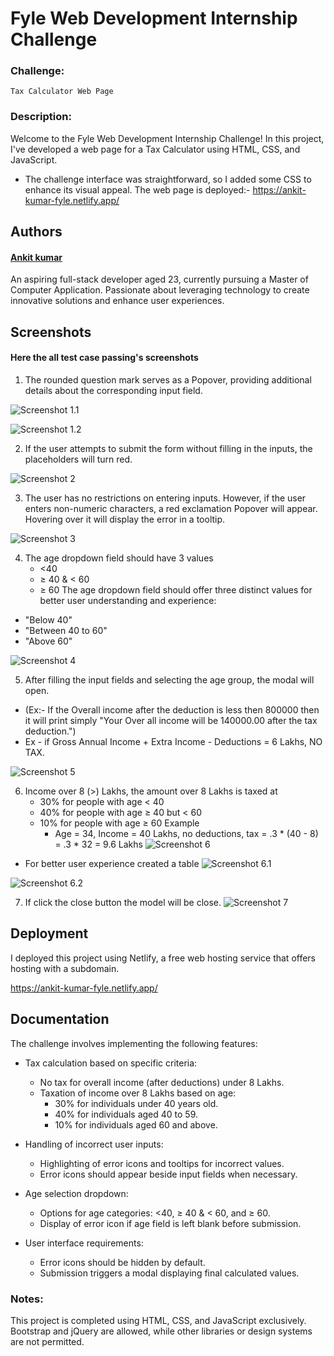 

# Fyle Web Development Internship Challenge

 ### Challenge: 
    Tax Calculator Web Page

### Description:
 Welcome to the Fyle Web Development Internship Challenge! In this project, I've developed a web page for a Tax Calculator using HTML, CSS, and JavaScript. 

- The challenge interface was straightforward, so I added some CSS to enhance its visual appeal.
The web page is deployed:-
https://ankit-kumar-fyle.netlify.app/

## Authors

#### [Ankit kumar](https://github.com/kmarankit)

An aspiring full-stack developer aged 23, currently pursuing a Master of Computer Application. Passionate about leveraging technology to create innovative solutions and enhance user experiences.
## Screenshots

####   Here the all test case passing's screenshots

1. The rounded question mark serves as a Popover, providing additional details about the corresponding input field.



![Screenshot 1.1](https://github.com/kmarankit/Fyle-Web-Development-Internship-Challenge/blob/main/Test%20Screenshots/Screenshot%201.1.png?raw=true)

![Screenshot 1.2](https://github.com/kmarankit/Fyle-Web-Development-Internship-Challenge/blob/main/Test%20Screenshots/Screenshot%201.2.png?raw=true)

2. If the user attempts to submit the form without filling in the inputs, the placeholders will turn red. 

![Screenshot 2](https://github.com/kmarankit/Fyle-Web-Development-Internship-Challenge/blob/main/Test%20Screenshots/Screenshot%202.png?raw=true)

3. The user has no restrictions on entering inputs. However, if the user enters non-numeric characters, a red exclamation Popover will appear. Hovering over it will display the error in a tooltip.

![Screenshot 3](https://github.com/kmarankit/Fyle-Web-Development-Internship-Challenge/blob/main/Test%20Screenshots/Screenshot%203.png?raw=true)

4. The age dropdown field should have 3 values 
    - <40
    - ≥ 40 & < 60
    - ≥ 60
  The age dropdown field should offer three distinct values for better user understanding and experience:

* "Below 40"
* "Between 40 to 60"
* "Above 60"

![Screenshot 4](https://github.com/kmarankit/Fyle-Web-Development-Internship-Challenge/blob/main/Test%20Screenshots/Screenshot%204.png?raw=true)

5. After filling the input fields and selecting the age group, the modal will open.
- (Ex:- If the Overall income after the deduction is less then 800000 then it will print simply "Your Over all income will be 140000.00 after the tax deduction.")
- Ex - if Gross Annual Income + Extra Income - Deductions =  6 Lakhs, NO TAX.

![Screenshot 5](https://github.com/kmarankit/Fyle-Web-Development-Internship-Challenge/blob/main/Test%20Screenshots/Screenshot%205.1.png?raw=true)

6. Income over 8 (>) Lakhs, the amount over 8 Lakhs is taxed at
    - 30% for people with age < 40
    - 40% for people with age ≥ 40 but < 60
    - 10% for people with age ≥ 60
     Example
      - Age = 34, Income = 40 Lakhs, no deductions, tax = .3 * (40 - 8) = .3 * 32 = 9.6 Lakhs
![Screenshot 6](https://github.com/kmarankit/Fyle-Web-Development-Internship-Challenge/blob/main/Test%20Screenshots/Screenshot%206.png?raw=true)
* For better user experience created a table
![Screenshot 6.1](https://github.com/kmarankit/Fyle-Web-Development-Internship-Challenge/blob/main/Test%20Screenshots/Screenshot%206.1.png?raw=true)

![Screenshot 6.2](https://github.com/kmarankit/Fyle-Web-Development-Internship-Challenge/blob/main/Test%20Screenshots/Screenshot%206.2.png?raw=true)

7. If click the close button the model will be close.
![Screenshot 7](https://github.com/kmarankit/Fyle-Web-Development-Internship-Challenge/blob/main/Test%20Screenshots/Screenshot%207.png?raw=true)



## Deployment

I deployed this project using Netlify, a free web hosting service that offers hosting with a subdomain.

  https://ankit-kumar-fyle.netlify.app/


## Documentation

The challenge involves implementing the following features:

- Tax calculation based on specific criteria:
  - No tax for overall income (after deductions) under 8 Lakhs.
  - Taxation of income over 8 Lakhs based on age:
    - 30% for individuals under 40 years old.
    - 40% for individuals aged 40 to 59.
    - 10% for individuals aged 60 and above.

- Handling of incorrect user inputs:
  - Highlighting of error icons and tooltips for incorrect values.
  - Error icons should appear beside input fields when necessary.

- Age selection dropdown:
  - Options for age categories: <40, ≥ 40 & < 60, and ≥ 60.
  - Display of error icon if age field is left blank before submission.

- User interface requirements:
  - Error icons should be hidden by default.
  - Submission triggers a modal displaying final calculated values.

### Notes:
This project is completed using HTML, CSS, and JavaScript exclusively. Bootstrap and jQuery are allowed, while other libraries or design systems are not permitted.





